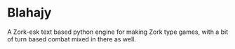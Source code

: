 # Blahajy
A Zork-esk text based python engine for making Zork type games, with a bit of turn based combat mixed in there as well.
